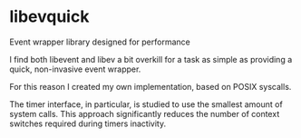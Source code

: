 # libevquick
Event wrapper library designed for performance

I find both libevent and libev a bit overkill for a task as simple as providing a quick, non-invasive event wrapper.

For this reason I created my own implementation, based on POSIX syscalls.

The timer interface, in particular, is studied to use the smallest amount of system calls. 
This approach significantly reduces the number of context switches required during timers inactivity.

